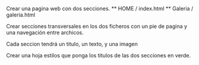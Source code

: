 Crear una pagina web con dos secciones.
    ** HOME / index.html
    ** Galeria / galeria.html

Crear secciones transversales en los dos ficheros con un pie de pagina y una navegación entre archicos.

Cada seccion tendrá un titulo, un texto, y una imagen 

Crear una hoja estilos que ponga los titulos de las dos secciones en verde.
